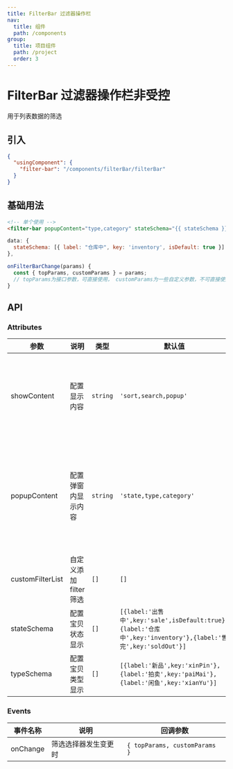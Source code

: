 ```yaml
---
title: FilterBar 过滤器操作栏
nav:
  title: 组件
  path: /components
group:
  title: 项目组件
  path: /project
  order: 3
---
```


# FilterBar 过滤器操作栏<Badge>非受控</Badge>

用于列表数据的筛选

## 引入

```json
{
  "usingComponent": {
    "filter-bar": "/components/filterBar/filterBar"
  }
}
```

## 基础用法

```html
<!-- 单个使用 -->
<filter-bar popupContent="type,category" stateSchema="{{ stateSchema }}" />
```

```js
data: {
  stateSchema: [{ label: "仓库中", key: 'inventory', isDefault: true }]
},

onFilterBarChange(params) {
  const { topParams, customParams } = params;
  // topParams为接口参数，可直接使用， customParams为一些自定义参数，不可直接使用在top接口参数上
}

```

## API

### Attributes

| 参数             | 说明                   | 类型     | 默认值                                                                                                       | 备注                                                                           |
| ---------------- | ---------------------- | -------- | ------------------------------------------------------------------------------------------------------------ | ------------------------------------------------------------------------------ |
| showContent      | 配置显示内容           | `string` | `'sort,search,popup'`                                                                                        | `sort`为默认的排序, `search`为搜索栏， `popup`为高级筛选弹窗                   |
| popupContent     | 配置弹窗内显示内容     | `string` | `'state,type,category'`                                                                                      | `state`为宝贝类型, `type`为宝贝类型, `video`为主图视频 ， `category`为类目选择 |
| customFilterList | 自定义添加 filter 筛选 | `[]`     | `[]`                                                                                                         | 正在实现，暂不要使用                                                           |
| stateSchema      | 配置宝贝状态显示       | `[]`     | `[{label:'出售中',key:'sale',isDefault:true},{label:'仓库中',key:'inventory'},{label:'售完',key:'soldOut'}]` | -                                                                              |
| typeSchema       | 配置宝贝类型显示       | `[]`     | `[{label:'新品',key:'xinPin'},{label:'拍卖',key:'paiMai'},{label:'闲鱼',key:'xianYu'}]`                      | -                                                                              |

### Events

| 事件名称 | 说明                 | 回调参数                      |
| -------- | -------------------- | ----------------------------- |
| onChange | 筛选选择器发生变更时 | `{ topParams, customParams }` |
